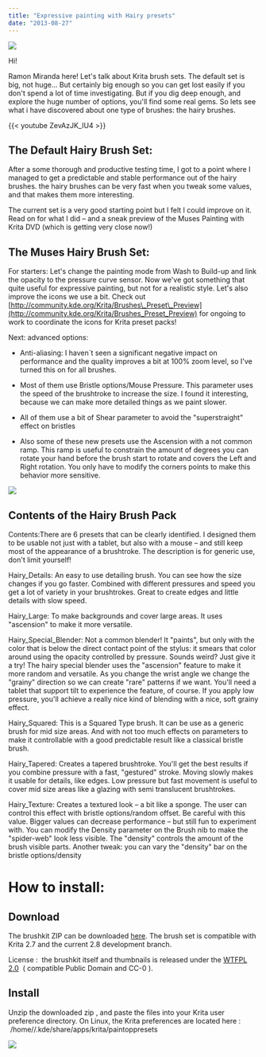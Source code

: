 ```yaml
---
title: "Expressive painting with Hairy presets"
date: "2013-08-27"
---
```


![](/images/posts/2013/9sWvZzm.jpg)

Hi!

Ramon Miranda here! Let's talk about Krita brush sets. The default set is big, not huge... But certainly big enough so you can get lost easily if you don't spend a lot of time investigating. But if you dig deep enough, and explore the huge number of options, you'll find some real gems. So lets see what i have discovered about one type of brushes: the hairy brushes.

{{< youtube ZevAzJK_IU4 >}}

## **The Default Hairy Brush Set:**

After a some thorough and productive testing time, I got to a point where I managed to get a predictable and stable performance out of the hairy brushes. the hairy brushes can be very fast when you tweak some values, and that makes them more interesting.

The current set is a very good starting point but I felt I could improve on it. Read on for what I did – and a sneak preview of the Muses Painting with Krita DVD (which is getting very close now!)

## **The Muses Hairy Brush Set:**

For starters: Let's change the painting mode from Wash to Build-up and link the opacity to the pressure curve sensor. Now we've got something that quite useful for expressive painting, but not for a realistic style. Let's also improve the icons we use a bit. Check out [http://community.kde.org/Krita/Brushes\_Preset\_Preview](http://community.kde.org/Krita/Brushes_Preset_Preview) for ongoing to work to coordinate the icons for Krita preset packs!

Next: advanced options:

- Anti-aliasing: I haven´t seen a significant negative impact on performance and the quality improves a bit at 100% zoom level, so I've turned this on for all brushes.
    
- Most of them use Bristle options/Mouse Pressure. This parameter uses the speed of the brushtroke to increase the size. I found it interesting, because we can make more detailed things as we paint slower.
    
- All of them use a bit of Shear parameter to avoid the "superstraight" effect on bristles
    
- Also some of these new presets use the Ascension with a not common ramp. This ramp is useful to constrain the amount of degrees you can rotate your hand before the brush start to rotate and covers the Left and Right rotation. You only have to modify the corners points to make this behavior more sensitive.
    

**![](/images/posts/2013/pRRhflb.jpg)**

## **Contents of the Hairy Brush Pack**

Contents:There are 6 presets that can be clearly identified. I designed them to be usable not just with a tablet, but also with a mouse – and still keep most of the appearance of a brushtroke. The description is for generic use, don't limit yourself!

Hairy\_Details: An easy to use detailing brush. You can see how the size changes if you go faster. Combined with different pressures and speed you get a lot of variety in your brushtrokes. Great to create edges and little details with slow speed.

Hairy\_Large: To make backgrounds and cover large areas. It uses "ascension" to make it more versatile.

Hairy\_Special\_Blender: Not a common blender! It "paints", but only with the color that is below the direct contact point of the stylus: it smears that color around using the opacity controlled by pressure. Sounds weird? Just give it a try! The hairy special blender uses the "ascension" feature to make it more random and versatile. As you change the wrist angle we change the "grainy" direction so we can create "rare" patterns if we want. You'll need a tablet that support tilt to experience the feature, of course. If you apply low pressure, you'll achieve a really nice kind of blending with a nice, soft grainy effect.

Hairy\_Squared: This is a Squared Type brush. It can be use as a generic brush for mid size areas. And with not too much effects on parameters to make it controllable with a good predictable result like a classical bristle brush.

Hairy\_Tapered: Creates a tapered brushtroke. You'll get the best results if you combine pressure with a fast, "gestured" stroke. Moving slowly makes it usable for details, like edges. Low pressure but fast movement is useful to cover mid size areas like a glazing with semi translucent brushtrokes.

Hairy\_Texture: Creates a textured look – a bit like a sponge. The user can control this effect with bristle options/random offset. Be careful with this value. Bigger values can decrease performance – but still fun to experiment with. You can modify the Density parameter on the Brush nib to make the "spider-web" look less visible. The "density" controls the amount of the brush visible parts. Another tweak: you can vary the "density" bar on the bristle options/density

# How to install:

## Download

The brushkit ZIP can be downloaded [here](https://www.dropbox.com/s/xoa7gaeiys4ddmh/Hairy_Pack.zip). The brush set is compatible with Krita 2.7 and the current 2.8 development branch.

License :  the brushkit itself and thumbnails is released under the [WTFPL 2.0](http://en.wikipedia.org/wiki/WTFPL#Version_2)  ( compatible Public Domain and CC-0 ).

## Install

Unzip the downloaded zip , and paste the files into your Krita user preference directory. On Linux, the Krita preferences are located here :  /home//.kde/share/apps/krita/paintoppresets

![](/images/posts/2013/0fUaxB2.jpg)
